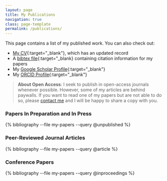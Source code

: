 ```yaml
---
layout: page
title: My Publications
navigation: true
class: page-template
permalink: /publications/
---
```


This page contains a list of my published work.
You can also check out:
* [My CV](https://jdossgollin.github.io/cv-pdf/CV_Doss-Gollin_James.pdf){:target="_blank"}, which has an updated record
* A [bibtex file](https://github.com/jdossgollin/my-papers/blob/master/my-papers.bib){:target="_blank} containing citation information for my papers
* My [Google Scholar Profile](https://scholar.google.com/citations?hl=en&user=6ifLBBsAAAAJ){:target="_blank"}
* My [ORCID Profile](https://orcid.org/0000-0002-3428-2224){:target="_blank"}

> **About Open Access**:
I seek to publish in open-access journals whenever possible.
However, some of my articles are behind paywalls.
If you want to read one of my papers but are not able to do so, please [contact me]({{site.baseurl}}contact/) and I will be happy to share a copy with you.

### Papers In Preparation and In Press

{% bibliography --file my-papers --query @unpublished %}

### Peer-Reviewed  Journal Articles

{% bibliography --file my-papers --query @article %}

### Conference Papers

{% bibliography --file my-papers --query @inproceedings %}
